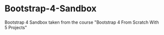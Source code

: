 # Bootstrap-4-Sandbox
Bootstrap 4 Sandbox taken from the course "Bootstrap 4 From Scratch With 5 Projects"
